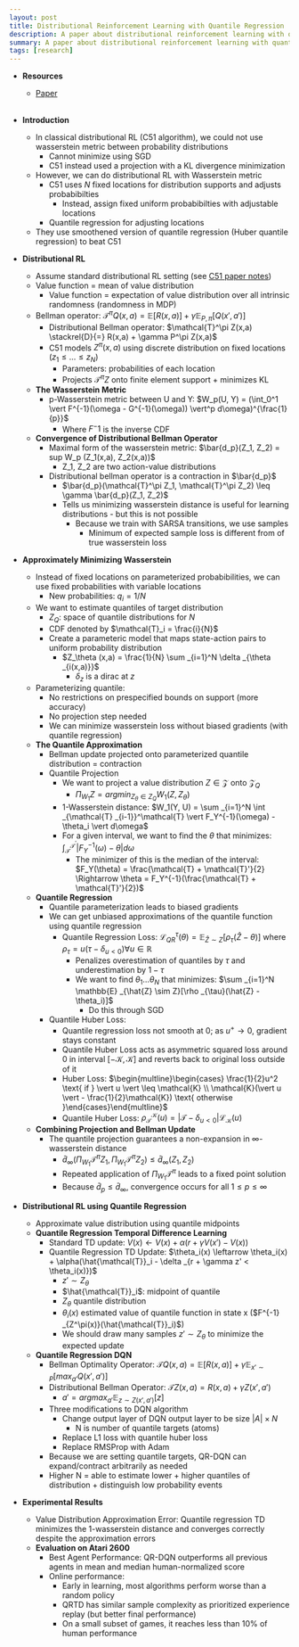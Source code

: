 ```yaml
---
layout: post
title: Distributional Reinforcement Learning with Quantile Regression
description: A paper about distributional reinforcement learning with quantile regression
summary: A paper about distributional reinforcement learning with quantile regression
tags: [research]
---
```


* **Resources**
    - [Paper](https://arxiv.org/abs/1710.10044)
<br><br/>

* **Introduction**
    * In classical distributional RL (C51 algorithm), we could not use wasserstein metric between probability distributions 
        * Cannot minimize using SGD
        * C51 instead used a projection with a KL divergence minimization
    * However, we can do distributional RL with Wasserstein metric
        * C51 uses $N$ fixed locations for distribution supports and adjusts probabibilties
            * Instead, assign fixed uniform probabibilties with adjustable locations
        * Quantile regression for adjusting locations
    * They use smoothened version of quantile regression (Huber quantile regression) to beat C51
* **Distributional RL**
    * Assume standard distributional RL setting (see [C51 paper notes](https://samratsahoo.com/2025/04/27/c51))
    * Value function = mean of value distribution
        * Value function = expectation of value distribution over all intrinsic randomness (randomness in MDP)
    * Bellman operator: $\mathcal{T}^\pi Q(x,a) = \mathbb{E}[R(x,a)] + \gamma \mathbb{E} _{P, \pi} [Q(x', a')]$
        * Distributional Bellman operator: $\mathcal{T}^\pi Z(x,a) \stackrel{D}{=} R(x,a) + \gamma P^\pi Z(x,a)$
        * C51 models $Z^\pi (x,a)$ using discrete distribution on fixed locations ($z_1 \leq \dots \leq z_N$)
            * Parameters: probabilities of each location
            * Projects $\mathcal{T}^\pi Z$ onto finite element support + minimizes KL
    * **The Wasserstein Metric**
        * p-Wasserstein metric between U and Y: $W_p(U, Y) = (\int_0^1 \vert F^{-1}(\omega - G^{-1}(\omega)) \vert^p d\omega)^{\frac{1}{p}}$
            * Where $F^-1$ is the inverse CDF
    * **Convergence of Distributional Bellman Operator**
        * Maximal form of the wasserstein metric: $\bar{d_p}(Z_1, Z_2) = sup W_p (Z_1(x,a), Z_2(x,a))$
            * Z_1, Z_2 are two action-value distributions 
        * Distributional bellman operator is a contraction in $\bar{d_p}$
            * $\bar{d_p}(\mathcal{T}^\pi Z_1, \mathcal{T}^\pi Z_2) \leq \gamma \bar{d_p}(Z_1, Z_2)$
            * Tells us minimizing wasserstein distance is useful for learning distributions - but this is not possible
                * Because we train with SARSA transitions, we use samples
                    * Minimum of expected sample loss is different from of true wasserstein loss
* **Approximately Minimizing Wasserstein**
    * Instead of fixed locations on parameterized probabibilities, we can use fixed probabilities with variable locations
        * New probabilities: $q_i = 1/N$
    * We want to estimate quantiles of target distribution
        * $Z_Q$: space of quantile distributions for $N$
        * CDF denoted by $\mathcal{T}_i = \frac{i}{N}$
        * Create a parameteric model that maps state-action pairs to uniform probability distribution
            * $Z_\theta (x,a) = \frac{1}{N} \sum _{i=1}^N \delta _{\theta _{i(x,a)}}$ 
                * $\delta_z$ is a dirac at $z$
    * Parameterizing quantile:
        * No restrictions on prespecified bounds on support (more accuracy)
        * No projection step needed
        * We can minimize wasserstein loss without biased gradients (with quantile regression)
    * **The Quantile Approximation**
        * Bellman update projected onto parameterized quantile distribution = contraction
        * Quantile Projection
            * We want to project a value distribution $Z \in \mathcal{Z}$ onto $\mathcal{Z}_Q$
                * $\Pi _{W_1} Z = argmin _{Z _{\theta} \in Z_Q} W_1(Z, Z _{\theta})$
            * 1-Wasserstein distance: $W_1(Y, U) = \sum _{i=1}^N \int _{\mathcal{T} _{i-1}}^\mathcal{T} \vert F_Y^{-1}(\omega) - \theta_i \vert d\omega$
            * For a given interval, we want to find the $\theta$ that minimizes: $\int _{\mathcal{T}}^{\mathcal{T}^{'}} \vert F_Y^{-1}(\omega) - \theta \vert d\omega$
                * The minimizer of this is the median of the interval: $F_Y(\theta) = \frac{\mathcal{T} + \mathcal{T}'}{2} \Rightarrow \theta = F_Y^{-1}(\frac{\mathcal{T} + \mathcal{T}'}{2})$   
    * **Quantile Regression**
        * Quantile parameterization leads to biased gradients
        * We can get unbiased approximations of the quantile function using quantile regression
            * Quantile Regression Loss: $\mathcal{L}^\tau _{QR}(\theta) = \mathbb{E} _{\hat{Z} \sim Z}[\rho _{\tau}(\hat{Z} - \theta)]$ where $\rho _\tau = u(\tau - \delta _{u < 0}) \forall u \in \mathbb{R}$
                * Penalizes overestimation of quantiles by $\tau$ and underestimation by $1 - \tau$
                * We want to find $\theta_1 \dots \theta_N$ that minimizes: $\sum _{i=1}^N \mathbb{E} _{\hat{Z} \sim Z}[\rho _{\tau}(\hat{Z} - \theta_i)]$
                    * Do this through SGD
        * Quantile Huber Loss:
            * Quantile regression loss not smooth at 0; as $u^+ \rightarrow 0$, gradient stays constant
            * Quantile Huber Loss acts as asymmetric squared loss around 0 in interval $[-\mathcal{K}, \mathcal{K}]$ and reverts back to original loss outside of it
            * Huber Loss: $\begin{multline}\begin{cases} \frac{1}{2}u^2 \text{ if } \vert u \vert \leq \mathcal{K} \\ \mathcal{K}(\vert u \vert - \frac{1}{2}\mathcal{K}) \text{ otherwise }\end{cases}\end{multline}$
            * Quantile Huber Loss: $\rho^\mathcal{K} _\mathcal{T}(u) = \vert \mathcal{T} - \delta _{u < 0}\vert \mathcal{L} _\mathcal{K}(u)$
    * **Combining Projection and Bellman Update**
        * The quantile projection guarantees a non-expansion in $\infty$-wasserstein distance
            * $\bar{d} _\infty(\Pi _{W_1}\mathcal{T}^\pi Z_1, \Pi _{W_1}\mathcal{T}^\pi Z_2) \leq \bar{d} _\infty(Z_1, Z_2)$
            * Repeated application of $\Pi _{W_1}\mathcal{T}^\pi$ leads to a fixed point solution
            * Because $\bar{d}_p \leq \bar{d} _\infty$, convergence occurs for all $1 \leq p \leq \infty$
* **Distributional RL using Quantile Regression**
    * Approximate value distribution using quantile midpoints
    * **Quantile Regression Temporal Difference Learning**
        * Standard TD update: $V(x) \leftarrow V(x) + \alpha(r + \gamma V(x') - V(x))$
        * Quantile Regression TD Update: $\theta_i(x) \leftarrow \theta_i(x) + \alpha(\hat{\mathcal{T}}_i - \delta _{r + \gamma z' < \theta_i(x)})$
            * $z' \sim Z _\theta$
            * $\hat{\mathcal{T}}_i$: midpoint of quantile
            * $Z _\theta$ quantile distribution
            * $\theta_i(x)$ estimated value of quantile function in state x ($F^{-1} _{Z^\pi(x)}(\hat{\mathcal{T}}_i)$)
            * We should draw many samples $z' \sim Z _\theta$ to minimize the expected update
    * **Quantile Regression DQN**
        * Bellman Optimality Operator: $\mathcal{T} Q(x,a) = \mathbb{E}[R(x,a)] + \gamma \mathbb{E} _{x' \sim P}[max _{a'}Q(x',a')]$
        * Distributional Bellman Operator: $\mathcal{T} Z(x,a) = R(x,a) + \gamma Z(x',a')$
            * $a' = argmax _{a'} \mathbb{E} _{z \sim Z(x',a')}[z]$
        * Three modifications to DQN algorithm
            * Change output layer of DQN output layer to be size $\vert A \vert \times N$
                * N is number of quantile targets (atoms)
            * Replace L1 loss with quantile huber loss
            * Replace RMSProp with Adam
        * Because we are setting quantile targets, QR-DQN can expand/contract arbitrarily as needed
        * Higher N = able to estimate lower + higher quantiles of distribution + distinguish low probability events
* **Experimental Results**
    * Value Distribution Approximation Error: Quantile regression TD minimizes the 1-wasserstein distance and converges correctly despite the approximation errors
    * **Evaluation on Atari 2600**
        * Best Agent Performance: QR-DQN outperforms all previous agents in mean and median human-normalized score
        * Online performance: 
            * Early in learning, most algorithms perform worse than a random policy
            * QRTD has similar sample complexity as prioritized experience replay (but better final performance)
            * On a small subset of games, it reaches less than 10% of human performance 